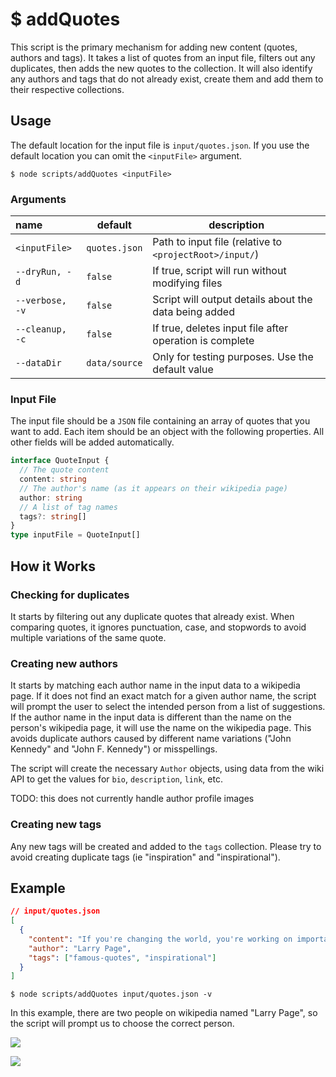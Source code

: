 # $ addQuotes

This script is the primary mechanism for adding new content (quotes, authors and tags). It takes a list of quotes from an input file, filters out any duplicates, then adds the new quotes to the collection. It will also identify any authors and tags that do not already exist, create them and add them to their respective collections.

## Usage

The default location for the input file is `input/quotes.json`. If you use the default location you can omit the `<inputFile>` argument.

```SHELL
$ node scripts/addQuotes <inputFile>
```

### Arguments

| name            | default       | description                                             |
| :-------------- | ------------- | ------------------------------------------------------- |
| `<inputFile>`   | `quotes.json` | Path to input file (relative to `<projectRoot>/input/`) |
| `--dryRun, -d`  | `false`       | If true, script will run without modifying files        |
| `--verbose, -v` | `false`       | Script will output details about the data being added   |
| `--cleanup, -c` | `false`       | If true, deletes input file after operation is complete |
| `--dataDir`     | `data/source` | Only for testing purposes. Use the default value        |

### Input File

The input file should be a `JSON` file containing an array of quotes that you want to add. Each item should be an object with the following properties. All other fields will be added automatically.

```ts
interface QuoteInput {
  // The quote content
  content: string
  // The author's name (as it appears on their wikipedia page)
  author: string
  // A list of tag names
  tags?: string[]
}
type inputFile = QuoteInput[]
```

## How it Works

### Checking for duplicates

It starts by filtering out any duplicate quotes that already exist. When comparing quotes, it ignores punctuation, case, and stopwords to avoid multiple variations of the same quote.

### Creating new authors

It starts by matching each author name in the input data to a wikipedia page. If it does not find an exact match for a given author name, the script will prompt the user to select the intended person from a list of suggestions. If the author name in the input data is different than the name on the person's wikipedia page, it will use the name on the wikipedia page. This avoids duplicate authors caused by different name variations ("John Kennedy" and "John F. Kennedy") or misspellings.

The script will create the necessary `Author` objects, using data from the wiki API to get the values for `bio`, `description`, `link`, etc.

TODO: this does not currently handle author profile images

### Creating new tags

Any new tags will be created and added to the `tags` collection. Please try to avoid creating duplicate tags (ie "inspiration" and "inspirational").

## Example

```json
// input/quotes.json
[
  {
    "content": "If you're changing the world, you're working on important things. You're excited to get up in the morning.",
    "author": "Larry Page",
    "tags": ["famous-quotes", "inspirational"]
  }
]
```

```shell
$ node scripts/addQuotes input/quotes.json -v
```

In this example, there are two people on wikipedia named "Larry Page", so the script will prompt us to choose the correct person.

![](https://user-images.githubusercontent.com/8286271/120941761-858e1a80-c6f2-11eb-8ad7-48d6e093e03c.jpg)

![](https://user-images.githubusercontent.com/8286271/120941762-8626b100-c6f2-11eb-86a8-a72a26cc3dc7.jpg)
